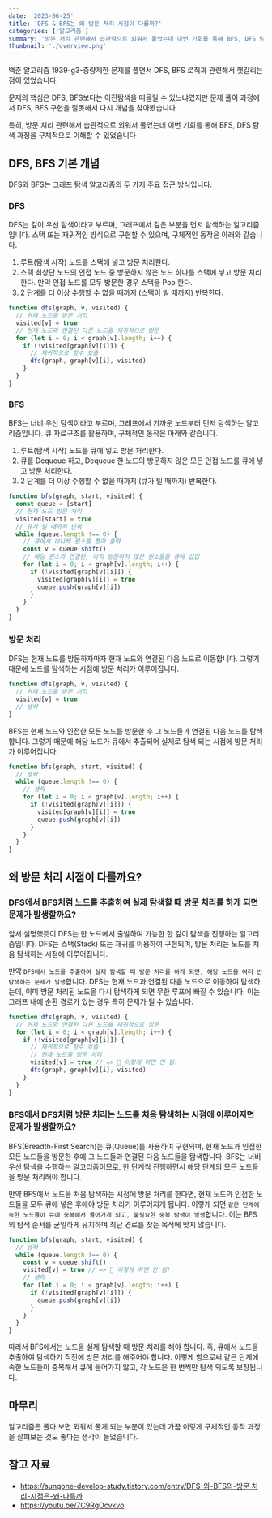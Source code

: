 ```yaml
---
date: '2023-06-25'
title: 'DFS & BFS는 왜 방문 처리 시점이 다를까?'
categories: ['알고리즘']
summary: '방문 처리 관련해서 습관적으로 외워서 풀었는데 이번 기회를 통해 BFS, DFS 탐색 과정을 구체적으로 이해할 수 있었습니다'
thumbnail: './overview.png'
---
```


백준 알고리즘 1939-g3-중량제한 문제를 풀면서 DFS, BFS 로직과 관련해서 헷갈리는 점이 있었습니다.

문제의 핵심은 DFS, BFS보다는 이진탐색을 떠올릴 수 있느냐였지만 문제 풀이 과정에서 DFS, BFS 구현을 잘못해서 다시 개념을 찾아봤습니다.

특히, 방문 처리 관련해서 습관적으로 외워서 풀었는데 이번 기회를 통해 BFS, DFS 탐색 과정을 구체적으로 이해할 수 있었습니다

## DFS, BFS 기본 개념

DFS와 BFS는 그래프 탐색 알고리즘의 두 가지 주요 접근 방식입니다.

### DFS

DFS는 깊이 우선 탐색이라고 부르며, 그래프에서 깊은 부분을 먼저 탐색하는 알고리즘입니다. 스택 또는 재귀적인 방식으로 구현할 수 있으며, 구체적인 동작은 아래와 같습니다.

1. 루트(탐색 시작) 노드를 스택에 넣고 방문 처리한다.
2. 스택 최상단 노드의 인접 노드 중 방문하지 않은 노드 하나를 스택에 넣고 방문 처리한다. 만약 인접 노드를 모두 방문한 경우 스택을 Pop 한다.
3. 2 단계를 더 이상 수행할 수 없을 때까지 (스택이 빌 때까지) 반복한다.

```jsx
function dfs(graph, v, visited) {
  // 현재 노드를 방문 처리
  visited[v] = true
  // 현재 노드와 연결된 다른 노드를 재귀적으로 방문
  for (let i = 0; i < graph[v].length; i++) {
    if (!visited[graph[v][i]]) {
      // 재귀적으로 함수 호출
      dfs(graph, graph[v][i], visited)
    }
  }
}
```

### BFS

BFS는 너비 우선 탐색이라고 부르며, 그래프에서 가까운 노드부터 먼저 탐색하는 알고리즘입니다. 큐 자료구조를 활용하며, 구체적인 동작은 아래와 같습니다.

1. 루트(탐색 시작) 노드를 큐에 넣고 방문 처리한다.
2. 큐를 Dequeue 하고, Dequeue 한 노드의 방문하지 않은 모든 인접 노드를 큐에 넣고 방문 처리한다.
3. 2 단계를 더 이상 수행할 수 없을 때까지 (큐가 빌 때까지) 반복한다.

```jsx
function bfs(graph, start, visited) {
  const queue = [start]
  // 현재 노드 방문 처리
  visited[start] = true
  // 큐가 빌 때까지 반복
  while (queue.length !== 0) {
    // 큐에서 하나씩 원소를 뽑아 출력
    const v = queue.shift()
    // 해당 원소와 연결된, 아직 방문하지 않은 원소들을 큐에 삽입
    for (let i = 0; i < graph[v].length; i++) {
      if (!visited[graph[v][i]]) {
        visited[graph[v][i]] = true
        queue.push(graph[v][i])
      }
    }
  }
}
```

### 방문 처리

DFS는 현재 노드를 방문하자마자 현재 노드와 연결된 다음 노드로 이동합니다. 그렇기 때문에 노드를 탐색하는 시점에 방문 처리가 이루어집니다.

```jsx
function dfs(graph, v, visited) {
  // 현재 노드를 방문 처리
  visited[v] = true
  // 생략
}
```

BFS는 현재 노드와 인접한 모든 노드를 방문한 후 그 노드들과 연결된 다음 노드를 탐색합니다. 그렇기 때문에 해당 노드가 큐에서 추출되어 실제로 탐색 되는 시점에 방문 처리가 이루어집니다.

```jsx
function bfs(graph, start, visited) {
  // 생략
  while (queue.length !== 0) {
    // 생략
    for (let i = 0; i < graph[v].length; i++) {
      if (!visited[graph[v][i]]) {
        visited[graph[v][i]] = true
        queue.push(graph[v][i])
      }
    }
  }
}
```

## 왜 방문 처리 시점이 다를까요?

### DFS에서 BFS처럼 노드를 추출하여 실제 탐색할 때 방문 처리를 하게 되면 문제가 발생할까요?

앞서 설명했듯이 DFS는 한 노드에서 출발하여 가능한 한 깊이 탐색을 진행하는 알고리즘입니다. DFS는 스택(Stack) 또는 재귀를 이용하여 구현되며, 방문 처리는 노드를 처음 탐색하는 시점에 이루어집니다.

만약 `DFS에서 노드를 추출하여 실제 탐색할 때 방문 처리를 하게 되면, 해당 노드을 여러 번 탐색하는 문제가 발생`합니다. DFS는 현재 노드과 연결된 다음 노드으로 이동하여 탐색하는데, 이미 방문 처리된 노드을 다시 탐색하게 되면 무한 루프에 빠질 수 있습니다. 이는 그래프 내에 순환 경로가 있는 경우 특히 문제가 될 수 있습니다.

```jsx
function dfs(graph, v, visited) {
  // 현재 노드와 연결된 다른 노드를 재귀적으로 방문
  for (let i = 0; i < graph[v].length; i++) {
    if (!visited[graph[v][i]]) {
      // 재귀적으로 함수 호출
      // 현재 노드를 방문 처리
      visited[v] = true // => 🚨 이렇게 하면 안 됨!
      dfs(graph, graph[v][i], visited)
    }
  }
}
```

### BFS에서 DFS처럼 방문 처리는 노드를 처음 탐색하는 시점에 이루어지면 문제가 발생할까요?

BFS(Breadth-First Search)는 큐(Queue)를 사용하여 구현되며, 현재 노드과 인접한 모든 노드들을 방문한 후에 그 노드들과 연결된 다음 노드들을 탐색합니다. BFS는 너비 우선 탐색을 수행하는 알고리즘이므로, 한 단계씩 진행하면서 해당 단계의 모든 노드들을 방문 처리해야 합니다.

만약 BFS에서 노드을 처음 탐색하는 시점에 방문 처리를 한다면, 현재 노드과 인접한 노드들을 모두 큐에 넣은 후에야 방문 처리가 이루어지게 됩니다. 이렇게 되면 `같은 단계에 속한 노드들이 큐에 중복해서 들어가게 되고, 불필요한 중복 탐색이 발생`합니다. 이는 BFS의 탐색 순서를 균일하게 유지하며 최단 경로를 찾는 목적에 맞지 않습니다.

```jsx
function bfs(graph, start, visited) {
  // 생략
  while (queue.length !== 0) {
    const v = queue.shift()
    visited[v] = true // => 🚨 이렇게 하면 안 됨!
    // 생략
    for (let i = 0; i < graph[v].length; i++) {
      if (!visited[graph[v][i]]) {
        queue.push(graph[v][i])
      }
    }
  }
}
```

따라서 BFS에서는 노드을 실제 탐색할 때 방문 처리를 해야 합니다. 즉, 큐에서 노드을 추출하여 탐색하기 직전에 방문 처리를 해주어야 합니다. 이렇게 함으로써 같은 단계에 속한 노드들이 중복해서 큐에 들어가지 않고, 각 노드은 한 번씩만 탐색 되도록 보장됩니다.

## 마무리

알고리즘은 풀다 보면 외워서 풀게 되는 부분이 있는데 가끔 이렇게 구체적인 동작 과정을 살펴보는 것도 좋다는 생각이 들었습니다.

## 참고 자료

- [https://sungone-develop-study.tistory.com/entry/DFS-와-BFS의-방문 처리-시점은-왜-다를까](https://sungone-develop-study.tistory.com/entry/DFS-%EC%99%80-BFS%EC%9D%98-%EB%B0%A9%EB%AC%B8%EC%B2%98%EB%A6%AC-%EC%8B%9C%EC%A0%90%EC%9D%80-%EC%99%9C-%EB%8B%A4%EB%A5%BC%EA%B9%8C)
- https://youtu.be/7C9RgOcvkvo
